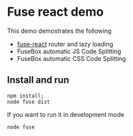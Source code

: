 # Fuse react demo

This demo demostrates the following

- [fuse-react](https://github.com/fuse-box/fuse-react) router and lazy loading
- FuseBox automatic JS Code Splitting
- FuseBox automatic CSS Code Splitting

## Install and run

```
npm install;
node fuse dist
```

If you want to run it in development mode

```
node fuse
```
